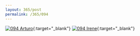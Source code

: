 ```yaml
---
layout: 365/post
permalink: /365/094
---
```


[![094 Arturo](https://c2.staticflickr.com/6/5685/21580981268_ee230ebbb1_c.jpg)](https://www.flickr.com/photos/131440297@N08/21580981268/){:target="_blank"}
[![094 Irene](https://c1.staticflickr.com/1/744/21579863030_e371742db3_c.jpg)](https://www.flickr.com/photos/25124902@N04/21579863030/){:target="_blank"}


>

>
